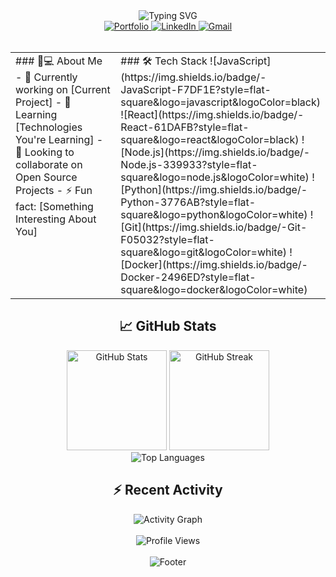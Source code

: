 <!-- Profile Header -->
<div align="center">
  <img src="https://readme-typing-svg.demolab.com?font=Fira+Code&size=30&duration=4000&pause=1000&color=2AA889&center=true&vCenter=true&width=435&lines=Hi+👋,+I'm+[Your+Name];Programmer+💻;Web+Developer+🌐;Open+Source+Enthusiast+🤖" alt="Typing SVG" />
</div>

<!-- Social Links -->
<div align="center">
  <a href="https://your-portfolio-website.com" target="_blank">
    <img src="https://img.shields.io/badge/Portfolio-2AA889?style=for-the-badge&logo=About.me&logoColor=white" alt="Portfolio"/>
  </a>
  <a href="https://linkedin.com/in/your-profile" target="_blank">
    <img src="https://img.shields.io/badge/LinkedIn-0077B5?style=for-the-badge&logo=linkedin&logoColor=white" alt="LinkedIn"/>
  </a>
  <a href="mailto:your.email@example.com">
    <img src="https://img.shields.io/badge/Gmail-D14836?style=for-the-badge&logo=gmail&logoColor=white" alt="Gmail"/>
  </a>
</div>

<br/>

<!-- Profile Content -->
<table align="center">
  <tr>
    <td valign="top" width="50%">
      <!-- About Me -->
      ### 🧑💻 About Me
      - 🔭 Currently working on [Current Project]
      - 🌱 Learning [Technologies You're Learning]
      - 👯 Looking to collaborate on Open Source Projects
      - ⚡ Fun fact: [Something Interesting About You]
    </td>
    <td valign="top" width="50%">
      <!-- Tech Stack -->
      ### 🛠️ Tech Stack
      ![JavaScript](https://img.shields.io/badge/-JavaScript-F7DF1E?style=flat-square&logo=javascript&logoColor=black)
      ![React](https://img.shields.io/badge/-React-61DAFB?style=flat-square&logo=react&logoColor=black)
      ![Node.js](https://img.shields.io/badge/-Node.js-339933?style=flat-square&logo=node.js&logoColor=white)
      ![Python](https://img.shields.io/badge/-Python-3776AB?style=flat-square&logo=python&logoColor=white)
      ![Git](https://img.shields.io/badge/-Git-F05032?style=flat-square&logo=git&logoColor=white)
      ![Docker](https://img.shields.io/badge/-Docker-2496ED?style=flat-square&logo=docker&logoColor=white)
    </td>
  </tr>
</table>

<!-- GitHub Stats -->
<div align="center">
  <h2>📈 GitHub Stats</h2>
  <img src="https://github-readme-stats.vercel.app/api?username=yourusername&show_icons=true&theme=dark&hide_border=true" alt="GitHub Stats" height="160"/>
  <img src="https://github-readme-streak-stats.herokuapp.com/?user=yourusername&theme=dark&hide_border=true" alt="GitHub Streak" height="160"/>
</div>

<!-- Most Used Languages -->
<div align="center">
  <img src="https://github-readme-stats.vercel.app/api/top-langs/?username=yourusername&layout=compact&theme=dark&hide_border=true" alt="Top Languages"/>
</div>

<!-- Activity Graph -->
<div align="center">
  <h2>⚡ Recent Activity</h2>
  <img src="https://github-readme-activity-graph.vercel.app/graph?username=yourusername&theme=react-dark&hide_border=true&area=true" alt="Activity Graph"/>
</div>

<!-- Footer -->
<div align="center">
  <br/>
  <img src="https://komarev.com/ghpvc/?username=yourusername&style=flat-square&color=2AA889" alt="Profile Views"/>
  <br/><br/>
  <img src="https://raw.githubusercontent.com/Trilokia/Trilokia/379277808c61ef204768a61bbc5d25bc7798ccf1/bottom_header.svg" alt="Footer"/>
</div>

